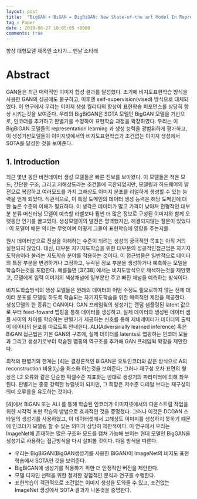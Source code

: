 ```yaml
---
layout: post
title:  "BigGAN + BiGAN = BigBiGAN: New State-of-the art Model In Representation Learning"
tag : Paper
date : 2019-08-27 10:05:05 +0900
comments: true
---
```


항상 대형모델 제목엔 소타가...
맨날 소타래

# Abstract

GAN들은 최근 매력적인 이미지 합성 결과를 달성했다.
초기에 비지도표현학습 방식을 사용한 GAN의 성공에도 불구하고, 이후엔 self-supervision(vised) 방식으로 대체되었다.
이 연구에서 우리는 이미지 생성 퀄리티의 향상이 표현학습 퍼포먼스를 상당히 향상 시키는것을 보여준다.
우리의 BigBiGAN은 SOTA 모델인 BigGAN 모델을 기반으로, 인코더를 추가하고 판별기를 수정하여 표현학습 과정을 확장하였다.
우리는 이 BigBiGAN 모델들의 representation learning 과 생성 능력을 광범위하게 평가하고, 이 생성기반모델들이 이미지넷에서의 비지도표현학습과 조건없는 이미지 생성에서 SOTA를 달성한 것을 보여준다.


## 1. Introduction

최근 몇년 동안 비전데이터 생성 모델들은 빠른 진보를 보아왔다. 이 모델들은 적은 모드, 간단한 구조, 그리고 저해상도라는 조건들에 국한되었지만, 모델링과 하드웨어의 발전으로 복잡하고 여러모드를 가지 고해상도 이미지 분포를 리얼하게 생성할 수 있는 능력을 얻게 되었다.
직관적으로, 이 특정 도메인의 데이터 생성 능력은 해당 도메인에 대한 높은 수준의 이해가 필요하다. 이 생각은 데이터가 많고 가격이 낮아져 전형적인 대부분 분류 머신러닝 모델이 예측할 라벨보다 훨씬 더 많은 정보로 구성된 이미지와 함께 오랫동안 인기를 끌고있다.
생성모델이의 발전은 명백했지만, 해결되지않는 질문이 있었다 : 이 모델이 배운 의미는 무엇이며 어떻게 그들이 표현학습에 영향을 주는지를.

원시 데이터만으로 진실을 이해하는 수준이 되려는 생성의 궁극적인 목표는 아직 거의 실현되지 않았다. 대신, 대부분 자기지도학습을 위한 대부분의 성공적인접근법은 자기지도학습이라 불리는 지도학습 분야를 적용하는 것이다. 이 접근법들은 일반적으로 데이터의 특정 부분을 변경하거나 고정하고, 누락된 정보 부분을 생성하거나 예측하는 모델을 학습하는것을 포함한다. 예를들면 [37,38] 에서는 비지도방식으로 채색하는것을 제안했고, 모델에게 입력 이미지의 색상채널에 일부분만 주고 빠진 채널을 예측하는 방식이다. 

비지도학습방식의 생성 모델들은 원래의 데이터의 어떤 수정도 필요로하지 않는 전체 데이터 분포를 모델링 하도록 학습되는 자기지도학습을 위한 매력적인 제안을 제공한다.
생성모델의 한 종류는 GAN이다. GAN 프레임웤의 생성기는 랜덤 샘플링된 latent 값으로 부터 feed-foward 맵핑을 통해 데이터를 생성하고, 실제 데이터와 생성된 데이터 샘플 사이의 차이를 학습하는 판별기가 제공하는 신호를 통해 제네레이터가 데이터의 출력이 데이터의 분포를 따르도록 안내한다. ALI(Adversirially learned inference) 혹은 BiGAN 접근법은 기본 GAN의 구조에, 실제 데이터를 latents로 맵핑하는 인코더 모듈과 그리고 생성기로부터 학습된 맵핑의 역구조를 추가해 GAN 프레임웍 확장을 제안한다.

최적의 판별기의 한계는 [4]는 결정론적인 BiGAN은 오토인코더와 같은 방식으로 A의 reconstruction 비용$(l_0)$을 최소화 하는것을 보여준다; 그러나 재구성 오차 표면의 형상은 L2 오류와 같은 단순한 픽셀수준 지표와는 반대로 생성기의 파라미터에 의해 좌우된다. 판별기는 종종 강력한 뉴럴넷이 되지만, 그 희망은 저수준 디테일 보다는 재구성의 의미 오류를을 유도하는 것이다.

[4]에서 BiGAN 또는 ALI 를 통해 학습된 인코더가 이미지넷에서의 다운스트림 작업을 위한 시각적 표현 학습의 방법으로 효과적인 것을 증명했다. 그러나 이것은 DCGAN 스타일의 생성기를 사용하였고, 이 데이터셋에서 고해상도 이미지를 생성하지 못하기 떄문에 인코더가 모델링 할 수 있는 의미가 상당히 제한적이다. 이 연구에서 우리는 
ImageNet에 존재하는 많은 구조와 모드를 캡쳐 가능해 보이는 현대 모델인 BigGAN을 생성기로 사용하는 접근방식을 다시 살펴볼 것이다. 다음 방식을 따른다.

- 우리는 BigBiGAN(BigGAN생성기를 사용한 BiGAN)이 ImageNet의 비지도 표현 학습에서 SOTA인 것을 보여준다.
- BigBiGAN에 생성기를 적용하기 위한 더 안정적인 버전을 제안한다.
- 모델 디자인 선택을 위한 철저한 경험적인 분석과 연구를 수행한다.
- 표현학습이 객관적으로 조건없는 이미지 생성을 도와줄 수 있고, 조건없는 ImageNet 생성에서 SOTA 결과가 나온것을 증명한다.


 







